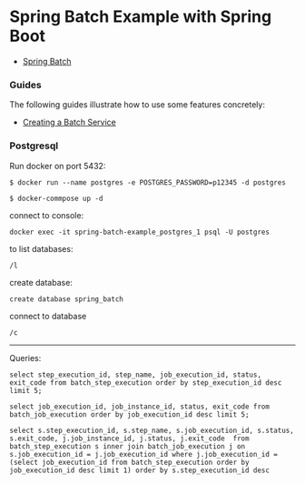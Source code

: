 # Spring Batch Example with Spring Boot

* [Spring Batch](https://docs.spring.io/spring-boot/docs/2.5.1/reference/htmlsingle/#howto-batch-applications)

### Guides
The following guides illustrate how to use some features concretely:

* [Creating a Batch Service](https://spring.io/guides/gs/batch-processing/)

### Postgresql

Run docker on port 5432:

`$ docker run --name postgres -e POSTGRES_PASSWORD=p12345 -d postgres`

`$ docker-commpose up -d`

connect to console:

`docker exec -it spring-batch-example_postgres_1 psql -U postgres`

to list databases:

`/l`

create database:

`create database spring_batch`

connect to database

`/c`

---

Queries:

`select step_execution_id, step_name, job_execution_id, status, exit_code from batch_step_execution order by step_execution_id desc limit 5;`

`select job_execution_id, job_instance_id, status, exit_code from batch_job_execution order by job_execution_id desc limit 5;`

`select s.step_execution_id, s.step_name, s.job_execution_id, s.status, s.exit_code, j.job_instance_id, j.status, j.exit_code 
from batch_step_execution s
inner join batch_job_execution j on s.job_execution_id = j.job_execution_id
where j.job_execution_id = (select job_execution_id from batch_step_execution order by job_execution_id desc limit 1)
order by s.step_execution_id desc`
